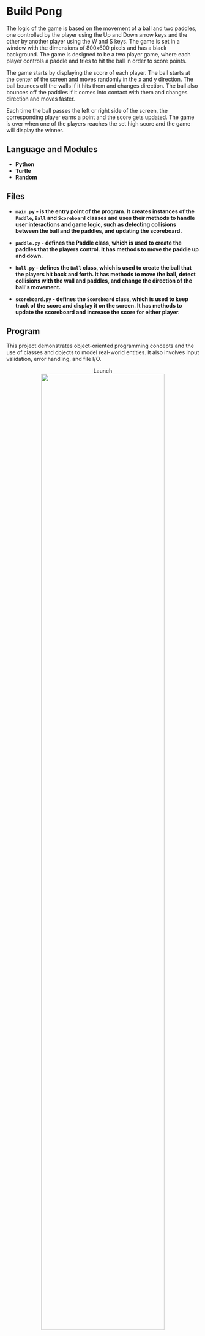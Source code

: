 # Build Pong


The logic of the game is based on the movement of a ball and two paddles, one controlled by the player using the Up and Down arrow keys and the other by another player using the W and S keys. The game is set in a window with the dimensions of 800x600 pixels and has a black background. The game is designed to be a two player game, where each player controls a paddle and tries to hit the ball in order to score points.

The game starts by displaying the score of each player. The ball starts at the center of the screen and moves randomly in the x and y direction. The ball bounces off the walls if it hits them and changes direction. The ball also bounces off the paddles if it comes into contact with them and changes direction and moves faster.

Each time the ball passes the left or right side of the screen, the corresponding player earns a point and the score gets updated. The game is over when one of the players reaches the set high score and the game will display the winner.



## Language and Modules
- <b> Python </b>
- <b> Turtle </b>
- <b> Random </b>

## Files

- <b> `main.py` - is the entry point of the program. It creates instances of the `Paddle`, `Ball` and `Scoreboard` classes and uses their methods to handle user interactions and game logic, such as detecting collisions between the ball and the paddles, and updating the scoreboard. </b>

- <b> `paddle.py` - defines the Paddle class, which is used to create the paddles that the players control. It has methods to move the paddle up and down. </b>

- <b> `ball.py` - defines the `Ball` class, which is used to create the ball that the players hit back and forth. It has methods to move the ball, detect collisions with the wall and paddles, and change the direction of the ball's movement. </b>

- <b> `scoreboard.py` - defines the `Scoreboard` class, which is used to keep track of the score and display it on the screen. It has methods to update the scoreboard and increase the score for either player.
</b>

## Program
This project demonstrates object-oriented programming concepts and the use of classes and objects to model real-world entities. It also involves input validation, error handling, and file I/O.


<p align="center">
Launch <br/>
<img src="https://imgur.com/P2Db78z.png" height="80%" width="80%"/>
<img src="https://imgur.com/fFsEVpy.png" height="80%" width="80%"/>
<br />

